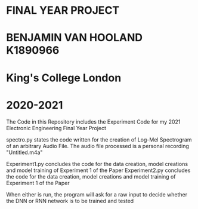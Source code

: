 # FINAL YEAR PROJECT 
# BENJAMIN VAN HOOLAND K1890966
# King's College London
# 2020-2021
The Code in this Repository includes the Experiment Code for my 2021 Electronic Engineering Final Year Project

spectro.py states the code written for the creation of Log-Mel Spectrogram of an arbitrary Audio File. The audio file processed is a personal recording "Untitled.m4a"

Experiment1.py concludes the code for the data creation, model creations and model training of Experiment 1 of the Paper
Experiment2.py concludes the code for the data creation, model creations and model training of Experiment 1 of the Paper

When either is run, the program will ask for a raw input to decide whether the DNN or RNN network is to be trained and tested
